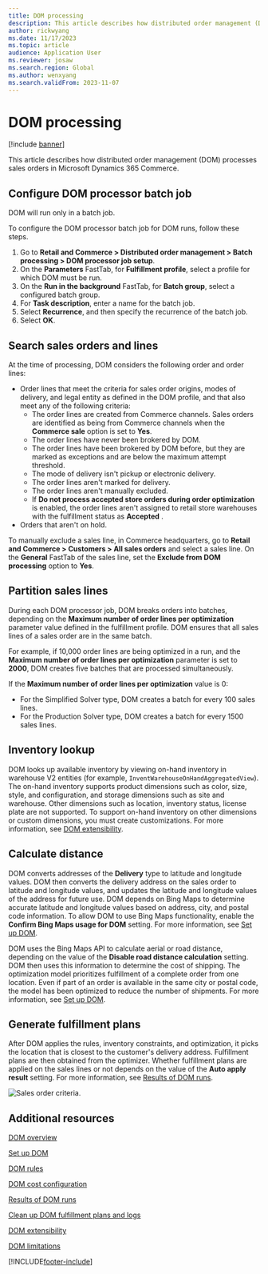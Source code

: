 ```yaml
---
title: DOM processing
description: This article describes how distributed order management (DOM) processes sales orders in Microsoft Dynamics 365 Commerce.
author: rickwyang
ms.date: 11/17/2023
ms.topic: article
audience: Application User
ms.reviewer: josaw
ms.search.region: Global
ms.author: wenxyang
ms.search.validFrom: 2023-11-07
---
```


# DOM processing

[!include [banner](includes/banner.md)]

This article describes how distributed order management (DOM) processes sales orders in Microsoft Dynamics 365 Commerce.

## Configure DOM processor batch job

DOM will run only in a batch job. 

To configure the DOM processor batch job for DOM runs, follow these steps.

1. Go to **Retail and Commerce \> Distributed order management \> Batch processing \> DOM processor job setup**.
1. On the **Parameters** FastTab, for **Fulfillment profile**, select a profile for which DOM must be run.
1. On the **Run in the background** FastTab, for **Batch group**, select a configured batch group.
1. For **Task description**, enter a name for the batch job.
1. Select **Recurrence**, and then specify the recurrence of the batch job.
1. Select **OK**.

## Search sales orders and lines

At the time of processing, DOM considers the following order and order lines:

- Order lines that meet the criteria for sales order origins, modes of delivery, and legal entity as defined in the DOM profile, and that also meet any of the following criteria:
    - The order lines are created from Commerce channels. Sales orders are identified as being from Commerce channels when the **Commerce sale** option is set to **Yes**.
    - The order lines have never been brokered by DOM.
    - The order lines have been brokered by DOM before, but they are marked as exceptions and are below the maximum attempt threshold.
    - The mode of delivery isn't pickup or electronic delivery.
    - The order lines aren't marked for delivery.
    - The order lines aren't manually excluded.
    - If **Do not process accepted store orders during order optimization** is enabled, the order lines aren't assigned to retail store warehouses with the fulfillment status as **Accepted** .
- Orders that aren't on hold.

To manually exclude a sales line, in Commerce headquarters, go to **Retail and Commerce \> Customers \> All sales orders** and select a sales line. On the **General** FastTab of the sales line, set the **Exclude from DOM processing** option to **Yes**.

## Partition sales lines

During each DOM processor job, DOM breaks orders into batches, depending on the **Maximum number of order lines per optimization** parameter value defined in the fulfillment profile. DOM ensures that all sales lines of a sales order are in the same batch.

For example, if 10,000 order lines are being optimized in a run, and the **Maximum number of order lines per optimization** parameter is set to **2000**, DOM creates five batches that are processed simultaneously.

If the **Maximum number of order lines per optimization** value is 0:
- For the Simplified Solver type, DOM creates a batch for every 100 sales lines.
- For the Production Solver type, DOM creates a batch for every 1500 sales lines.

## Inventory lookup

DOM looks up available inventory by viewing on-hand inventory in warehouse V2 entities (for example, `InventWarehouseOnHandAggregatedView`). The on-hand inventory supports product dimensions such as color, size, style, and configuration, and storage dimensions such as site and warehouse. Other dimensions such as location, inventory status, license plate are not supported. To support on-hand inventory on other dimensions or custom dimensions, you must create customizations. For more information, see [DOM extensibility](./dom-extensibility.md).

## Calculate distance

DOM converts addresses of the **Delivery** type to latitude and longitude values. DOM then converts the delivery address on the sales order to latitude and longitude values, and updates the latitude and longitude values of the address for future use. DOM depends on Bing Maps to determine accurate latitude and longitude values based on address, city, and postal code information. To allow DOM to use Bing Maps functionality, enable the **Confirm Bing Maps usage for DOM** setting. For more information, see [Set up DOM](dom-set-up.md).

DOM uses the Bing Maps API to calculate aerial or road distance, depending on the value of the **Disable road distance calculation** setting. DOM then uses this information to determine the cost of shipping. The optimization model prioritizes fulfillment of a complete order from one location. Even if part of an order is available in the same city or postal code, the model has been optimized to reduce the number of shipments. For more information, see [Set up DOM](dom-set-up.md).

## Generate fulfillment plans

After DOM applies the rules, inventory constraints, and optimization, it picks the location that is closest to the customer's delivery address. Fulfillment plans are then obtained from the optimizer. Whether fulfillment plans are applied on the sales lines or not depends on the value of the **Auto apply result** setting. For more information, see [Results of DOM runs](dom-runs-results.md).

![Sales order criteria.](./media/ordercriteria.png)

## Additional resources

[DOM overview](dom.md)

[Set up DOM](dom-set-up.md)

[DOM rules](dom-rules.md)

[DOM cost configuration](dom-costs.md)

[Results of DOM runs](dom-runs-results.md)

[Clean up DOM fulfillment plans and logs](dom-clean-up.md)

[DOM extensibility](dom-extensibility.md)

[DOM limitations](dom-limitations.md)

[!INCLUDE[footer-include](../includes/footer-banner.md)]
